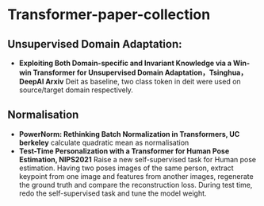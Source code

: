 # Transformer-paper-collection

## Unsupervised Domain Adaptation:
- **Exploiting Both Domain-specific and Invariant Knowledge via a Win-win Transformer for Unsupervised Domain Adaptation，Tsinghua，DeepAI Arxiv**
    Deit as baseline, two class token in deit were used on source/target domain respectively.
    
## Normalisation
- **PowerNorm: Rethinking Batch Normalization in Transformers, UC berkeley** calculate quadratic mean as normalisation
- **Test-Time Personalization with a Transformer for Human Pose Estimation, NIPS2021** Raise a new self-supervised task for Human pose estimation. Having two poses images of the same person, extract keypoint from one image and features from another images, regenerate the ground truth and compare the reconstruction loss. During test time, redo the self-supervised task and tune the model weight. 

